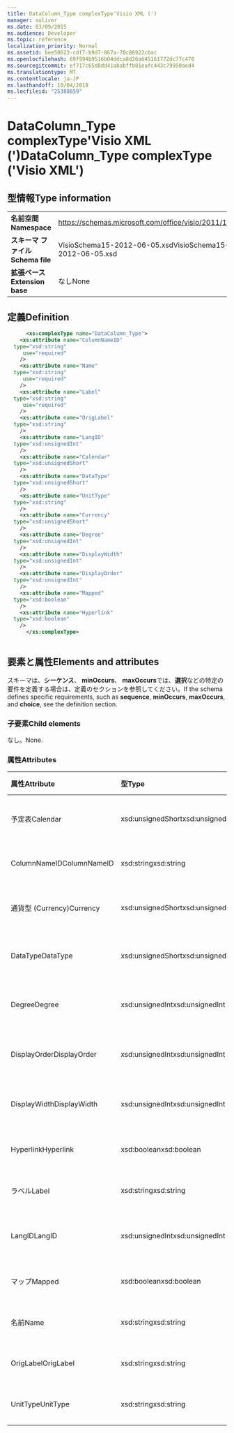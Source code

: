 ```yaml
---
title: DataColumn_Type complexType'Visio XML (')
manager: soliver
ms.date: 03/09/2015
ms.audience: Developer
ms.topic: reference
localization_priority: Normal
ms.assetid: bee50623-cdf7-b9d7-867a-70c86922cbac
ms.openlocfilehash: 69f994b9516b04ddca8d26a645161772dc77c470
ms.sourcegitcommit: ef717c65d8dd41ababffb01eafc443c79950aed4
ms.translationtype: MT
ms.contentlocale: ja-JP
ms.lasthandoff: 10/04/2018
ms.locfileid: "25388659"
---
```

# <a name="datacolumntype-complextype-visio-xml"></a><span data-ttu-id="228ad-102">DataColumn_Type complexType'Visio XML (')</span><span class="sxs-lookup"><span data-stu-id="228ad-102">DataColumn_Type complexType ('Visio XML')</span></span>

## <a name="type-information"></a><span data-ttu-id="228ad-103">型情報</span><span class="sxs-lookup"><span data-stu-id="228ad-103">Type information</span></span>

|||
|:-----|:-----|
|<span data-ttu-id="228ad-104">**名前空間**</span><span class="sxs-lookup"><span data-stu-id="228ad-104">**Namespace**</span></span> <br/> |https://schemas.microsoft.com/office/visio/2011/1/core  <br/> |
|<span data-ttu-id="228ad-105">**スキーマ ファイル**</span><span class="sxs-lookup"><span data-stu-id="228ad-105">**Schema file**</span></span> <br/> |<span data-ttu-id="228ad-106">VisioSchema15-2012-06-05.xsd</span><span class="sxs-lookup"><span data-stu-id="228ad-106">VisioSchema15-2012-06-05.xsd</span></span>  <br/> |
|<span data-ttu-id="228ad-107">**拡張ベース**</span><span class="sxs-lookup"><span data-stu-id="228ad-107">**Extension base**</span></span> <br/> |<span data-ttu-id="228ad-108">なし</span><span class="sxs-lookup"><span data-stu-id="228ad-108">None</span></span>  <br/> |
   
## <a name="definition"></a><span data-ttu-id="228ad-109">定義</span><span class="sxs-lookup"><span data-stu-id="228ad-109">Definition</span></span>

```XML
      <xs:complexType name="DataColumn_Type">
    <xs:attribute name="ColumnNameID"
  type="xsd:string"
     use="required"
    />
    <xs:attribute name="Name"
  type="xsd:string"
     use="required"
    />
    <xs:attribute name="Label"
  type="xsd:string"
     use="required"
    />
    <xs:attribute name="OrigLabel"
  type="xsd:string"
    />
    <xs:attribute name="LangID"
  type="xsd:unsignedInt"
    />
    <xs:attribute name="Calendar"
  type="xsd:unsignedShort"
    />
    <xs:attribute name="DataType"
  type="xsd:unsignedShort"
    />
    <xs:attribute name="UnitType"
  type="xsd:string"
    />
    <xs:attribute name="Currency"
  type="xsd:unsignedShort"
    />
    <xs:attribute name="Degree"
  type="xsd:unsignedInt"
    />
    <xs:attribute name="DisplayWidth"
  type="xsd:unsignedInt"
    />
    <xs:attribute name="DisplayOrder"
  type="xsd:unsignedInt"
    />
    <xs:attribute name="Mapped"
  type="xsd:boolean"
    />
    <xs:attribute name="Hyperlink"
  type="xsd:boolean"
    />
      </xs:complexType>
      
```

## <a name="elements-and-attributes"></a><span data-ttu-id="228ad-110">要素と属性</span><span class="sxs-lookup"><span data-stu-id="228ad-110">Elements and attributes</span></span>

<span data-ttu-id="228ad-111">スキーマは、**シーケンス**、 **minOccurs**、 **maxOccurs**では、**選択**などの特定の要件を定義する場合は、定義のセクションを参照してください。</span><span class="sxs-lookup"><span data-stu-id="228ad-111">If the schema defines specific requirements, such as **sequence**, **minOccurs**, **maxOccurs**, and **choice**, see the definition section.</span></span> 
  
### <a name="child-elements"></a><span data-ttu-id="228ad-112">子要素</span><span class="sxs-lookup"><span data-stu-id="228ad-112">Child elements</span></span>

<span data-ttu-id="228ad-113">なし。</span><span class="sxs-lookup"><span data-stu-id="228ad-113">None.</span></span>
  
### <a name="attributes"></a><span data-ttu-id="228ad-114">属性</span><span class="sxs-lookup"><span data-stu-id="228ad-114">Attributes</span></span>

|<span data-ttu-id="228ad-115">**属性**</span><span class="sxs-lookup"><span data-stu-id="228ad-115">**Attribute**</span></span>|<span data-ttu-id="228ad-116">**型**</span><span class="sxs-lookup"><span data-stu-id="228ad-116">**Type**</span></span>|<span data-ttu-id="228ad-117">**必須**</span><span class="sxs-lookup"><span data-stu-id="228ad-117">**Required**</span></span>|<span data-ttu-id="228ad-118">**説明**</span><span class="sxs-lookup"><span data-stu-id="228ad-118">**Description**</span></span>|<span data-ttu-id="228ad-119">**使用可能な値**</span><span class="sxs-lookup"><span data-stu-id="228ad-119">**Possible values**</span></span>|
|:-----|:-----|:-----|:-----|:-----|
|<span data-ttu-id="228ad-120">予定表</span><span class="sxs-lookup"><span data-stu-id="228ad-120">Calendar</span></span>  <br/> |<span data-ttu-id="228ad-121">xsd:unsignedShort</span><span class="sxs-lookup"><span data-stu-id="228ad-121">xsd:unsignedShort</span></span>  <br/> |<span data-ttu-id="228ad-122">省略可能</span><span class="sxs-lookup"><span data-stu-id="228ad-122">optional</span></span>  <br/> ||<span data-ttu-id="228ad-123">Xsd:unsignedShort の値を入力します。</span><span class="sxs-lookup"><span data-stu-id="228ad-123">Values of the xsd:unsignedShort type.</span></span>  <br/> |
|<span data-ttu-id="228ad-124">ColumnNameID</span><span class="sxs-lookup"><span data-stu-id="228ad-124">ColumnNameID</span></span>  <br/> |<span data-ttu-id="228ad-125">xsd:string</span><span class="sxs-lookup"><span data-stu-id="228ad-125">xsd:string</span></span>  <br/> |<span data-ttu-id="228ad-126">必須</span><span class="sxs-lookup"><span data-stu-id="228ad-126">required</span></span>  <br/> ||<span data-ttu-id="228ad-127">Xsd:string の値を入力します。</span><span class="sxs-lookup"><span data-stu-id="228ad-127">Values of the xsd:string type.</span></span>  <br/> |
|<span data-ttu-id="228ad-128">通貨型 (Currency)</span><span class="sxs-lookup"><span data-stu-id="228ad-128">Currency</span></span>  <br/> |<span data-ttu-id="228ad-129">xsd:unsignedShort</span><span class="sxs-lookup"><span data-stu-id="228ad-129">xsd:unsignedShort</span></span>  <br/> |<span data-ttu-id="228ad-130">省略可能</span><span class="sxs-lookup"><span data-stu-id="228ad-130">optional</span></span>  <br/> ||<span data-ttu-id="228ad-131">Xsd:unsignedShort の値を入力します。</span><span class="sxs-lookup"><span data-stu-id="228ad-131">Values of the xsd:unsignedShort type.</span></span>  <br/> |
|<span data-ttu-id="228ad-132">DataType</span><span class="sxs-lookup"><span data-stu-id="228ad-132">DataType</span></span>  <br/> |<span data-ttu-id="228ad-133">xsd:unsignedShort</span><span class="sxs-lookup"><span data-stu-id="228ad-133">xsd:unsignedShort</span></span>  <br/> |<span data-ttu-id="228ad-134">省略可能</span><span class="sxs-lookup"><span data-stu-id="228ad-134">optional</span></span>  <br/> ||<span data-ttu-id="228ad-135">Xsd:unsignedShort の値を入力します。</span><span class="sxs-lookup"><span data-stu-id="228ad-135">Values of the xsd:unsignedShort type.</span></span>  <br/> |
|<span data-ttu-id="228ad-136">Degree</span><span class="sxs-lookup"><span data-stu-id="228ad-136">Degree</span></span>  <br/> |<span data-ttu-id="228ad-137">xsd:unsignedInt</span><span class="sxs-lookup"><span data-stu-id="228ad-137">xsd:unsignedInt</span></span>  <br/> |<span data-ttu-id="228ad-138">省略可能</span><span class="sxs-lookup"><span data-stu-id="228ad-138">optional</span></span>  <br/> ||<span data-ttu-id="228ad-139">Xsd:unsignedInt の値を入力します。</span><span class="sxs-lookup"><span data-stu-id="228ad-139">Values of the xsd:unsignedInt type.</span></span>  <br/> |
|<span data-ttu-id="228ad-140">DisplayOrder</span><span class="sxs-lookup"><span data-stu-id="228ad-140">DisplayOrder</span></span>  <br/> |<span data-ttu-id="228ad-141">xsd:unsignedInt</span><span class="sxs-lookup"><span data-stu-id="228ad-141">xsd:unsignedInt</span></span>  <br/> |<span data-ttu-id="228ad-142">省略可能</span><span class="sxs-lookup"><span data-stu-id="228ad-142">optional</span></span>  <br/> ||<span data-ttu-id="228ad-143">Xsd:unsignedInt の値を入力します。</span><span class="sxs-lookup"><span data-stu-id="228ad-143">Values of the xsd:unsignedInt type.</span></span>  <br/> |
|<span data-ttu-id="228ad-144">DisplayWidth</span><span class="sxs-lookup"><span data-stu-id="228ad-144">DisplayWidth</span></span>  <br/> |<span data-ttu-id="228ad-145">xsd:unsignedInt</span><span class="sxs-lookup"><span data-stu-id="228ad-145">xsd:unsignedInt</span></span>  <br/> |<span data-ttu-id="228ad-146">省略可能</span><span class="sxs-lookup"><span data-stu-id="228ad-146">optional</span></span>  <br/> ||<span data-ttu-id="228ad-147">Xsd:unsignedInt の値を入力します。</span><span class="sxs-lookup"><span data-stu-id="228ad-147">Values of the xsd:unsignedInt type.</span></span>  <br/> |
|<span data-ttu-id="228ad-148">Hyperlink</span><span class="sxs-lookup"><span data-stu-id="228ad-148">Hyperlink</span></span>  <br/> |<span data-ttu-id="228ad-149">xsd:boolean</span><span class="sxs-lookup"><span data-stu-id="228ad-149">xsd:boolean</span></span>  <br/> |<span data-ttu-id="228ad-150">省略可能</span><span class="sxs-lookup"><span data-stu-id="228ad-150">optional</span></span>  <br/> ||<span data-ttu-id="228ad-151">Xsd:boolean の値を入力します。</span><span class="sxs-lookup"><span data-stu-id="228ad-151">Values of the xsd:boolean type.</span></span>  <br/> |
|<span data-ttu-id="228ad-152">ラベル</span><span class="sxs-lookup"><span data-stu-id="228ad-152">Label</span></span>  <br/> |<span data-ttu-id="228ad-153">xsd:string</span><span class="sxs-lookup"><span data-stu-id="228ad-153">xsd:string</span></span>  <br/> |<span data-ttu-id="228ad-154">必須</span><span class="sxs-lookup"><span data-stu-id="228ad-154">required</span></span>  <br/> ||<span data-ttu-id="228ad-155">Xsd:string の値を入力します。</span><span class="sxs-lookup"><span data-stu-id="228ad-155">Values of the xsd:string type.</span></span>  <br/> |
|<span data-ttu-id="228ad-156">LangID</span><span class="sxs-lookup"><span data-stu-id="228ad-156">LangID</span></span>  <br/> |<span data-ttu-id="228ad-157">xsd:unsignedInt</span><span class="sxs-lookup"><span data-stu-id="228ad-157">xsd:unsignedInt</span></span>  <br/> |<span data-ttu-id="228ad-158">省略可能</span><span class="sxs-lookup"><span data-stu-id="228ad-158">optional</span></span>  <br/> ||<span data-ttu-id="228ad-159">Xsd:unsignedInt の値を入力します。</span><span class="sxs-lookup"><span data-stu-id="228ad-159">Values of the xsd:unsignedInt type.</span></span>  <br/> |
|<span data-ttu-id="228ad-160">マップ</span><span class="sxs-lookup"><span data-stu-id="228ad-160">Mapped</span></span>  <br/> |<span data-ttu-id="228ad-161">xsd:boolean</span><span class="sxs-lookup"><span data-stu-id="228ad-161">xsd:boolean</span></span>  <br/> |<span data-ttu-id="228ad-162">省略可能</span><span class="sxs-lookup"><span data-stu-id="228ad-162">optional</span></span>  <br/> ||<span data-ttu-id="228ad-163">Xsd:boolean の値を入力します。</span><span class="sxs-lookup"><span data-stu-id="228ad-163">Values of the xsd:boolean type.</span></span>  <br/> |
|<span data-ttu-id="228ad-164">名前</span><span class="sxs-lookup"><span data-stu-id="228ad-164">Name</span></span>  <br/> |<span data-ttu-id="228ad-165">xsd:string</span><span class="sxs-lookup"><span data-stu-id="228ad-165">xsd:string</span></span>  <br/> |<span data-ttu-id="228ad-166">必須</span><span class="sxs-lookup"><span data-stu-id="228ad-166">required</span></span>  <br/> ||<span data-ttu-id="228ad-167">Xsd:string の値を入力します。</span><span class="sxs-lookup"><span data-stu-id="228ad-167">Values of the xsd:string type.</span></span>  <br/> |
|<span data-ttu-id="228ad-168">OrigLabel</span><span class="sxs-lookup"><span data-stu-id="228ad-168">OrigLabel</span></span>  <br/> |<span data-ttu-id="228ad-169">xsd:string</span><span class="sxs-lookup"><span data-stu-id="228ad-169">xsd:string</span></span>  <br/> |<span data-ttu-id="228ad-170">省略可能</span><span class="sxs-lookup"><span data-stu-id="228ad-170">optional</span></span>  <br/> ||<span data-ttu-id="228ad-171">Xsd:string の値を入力します。</span><span class="sxs-lookup"><span data-stu-id="228ad-171">Values of the xsd:string type.</span></span>  <br/> |
|<span data-ttu-id="228ad-172">UnitType</span><span class="sxs-lookup"><span data-stu-id="228ad-172">UnitType</span></span>  <br/> |<span data-ttu-id="228ad-173">xsd:string</span><span class="sxs-lookup"><span data-stu-id="228ad-173">xsd:string</span></span>  <br/> |<span data-ttu-id="228ad-174">省略可能</span><span class="sxs-lookup"><span data-stu-id="228ad-174">optional</span></span>  <br/> ||<span data-ttu-id="228ad-175">Xsd:string の値を入力します。</span><span class="sxs-lookup"><span data-stu-id="228ad-175">Values of the xsd:string type.</span></span>  <br/> |
   

